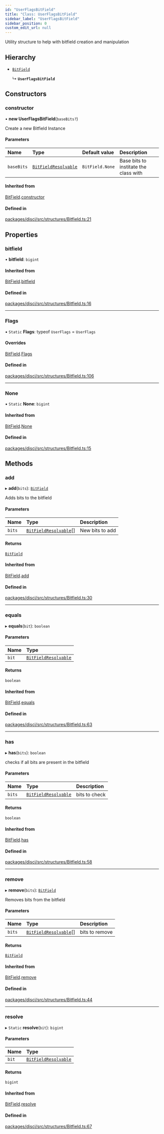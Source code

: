 ```yaml
---
id: "UserFlagsBitField"
title: "Class: UserFlagsBitField"
sidebar_label: "UserFlagsBitField"
sidebar_position: 0
custom_edit_url: null
---
```


Utility structure to help with bitfield creation and manipulation

## Hierarchy

- [`BitField`](BitField.md)

  ↳ **`UserFlagsBitField`**

## Constructors

### constructor

• **new UserFlagsBitField**(`baseBits?`)

Create a new Bitfield Instance

#### Parameters

| Name | Type | Default value | Description |
| :------ | :------ | :------ | :------ |
| `baseBits` | [`BitFieldResolvable`](../modules.md#bitfieldresolvable) | `BitField.None` | Base bits to institate the class with |

#### Inherited from

[BitField](BitField.md).[constructor](BitField.md#constructor)

#### Defined in

[packages/disci/src/structures/Bitfield.ts:21](https://github.com/typicalninja493/disci/blob/bbc5c20/packages/disci/src/structures/Bitfield.ts#L21)

## Properties

### bitfield

• **bitfield**: `bigint`

#### Inherited from

[BitField](BitField.md).[bitfield](BitField.md#bitfield)

#### Defined in

[packages/disci/src/structures/Bitfield.ts:16](https://github.com/typicalninja493/disci/blob/bbc5c20/packages/disci/src/structures/Bitfield.ts#L16)

___

### Flags

▪ `Static` **Flags**: typeof `UserFlags` = `UserFlags`

#### Overrides

[BitField](BitField.md).[Flags](BitField.md#flags)

#### Defined in

[packages/disci/src/structures/Bitfield.ts:106](https://github.com/typicalninja493/disci/blob/bbc5c20/packages/disci/src/structures/Bitfield.ts#L106)

___

### None

▪ `Static` **None**: `bigint`

#### Inherited from

[BitField](BitField.md).[None](BitField.md#none)

#### Defined in

[packages/disci/src/structures/Bitfield.ts:15](https://github.com/typicalninja493/disci/blob/bbc5c20/packages/disci/src/structures/Bitfield.ts#L15)

## Methods

### add

▸ **add**(`bits`): [`BitField`](BitField.md)

Adds bits to the bitfield

#### Parameters

| Name | Type | Description |
| :------ | :------ | :------ |
| `bits` | [`BitFieldResolvable`](../modules.md#bitfieldresolvable)[] | New bits to add |

#### Returns

[`BitField`](BitField.md)

#### Inherited from

[BitField](BitField.md).[add](BitField.md#add)

#### Defined in

[packages/disci/src/structures/Bitfield.ts:30](https://github.com/typicalninja493/disci/blob/bbc5c20/packages/disci/src/structures/Bitfield.ts#L30)

___

### equals

▸ **equals**(`bit`): `boolean`

#### Parameters

| Name | Type |
| :------ | :------ |
| `bit` | [`BitFieldResolvable`](../modules.md#bitfieldresolvable) |

#### Returns

`boolean`

#### Inherited from

[BitField](BitField.md).[equals](BitField.md#equals)

#### Defined in

[packages/disci/src/structures/Bitfield.ts:63](https://github.com/typicalninja493/disci/blob/bbc5c20/packages/disci/src/structures/Bitfield.ts#L63)

___

### has

▸ **has**(`bits`): `boolean`

checks if all bits are present in the bitfield

#### Parameters

| Name | Type | Description |
| :------ | :------ | :------ |
| `bits` | [`BitFieldResolvable`](../modules.md#bitfieldresolvable) | bits to check |

#### Returns

`boolean`

#### Inherited from

[BitField](BitField.md).[has](BitField.md#has)

#### Defined in

[packages/disci/src/structures/Bitfield.ts:58](https://github.com/typicalninja493/disci/blob/bbc5c20/packages/disci/src/structures/Bitfield.ts#L58)

___

### remove

▸ **remove**(`bits`): [`BitField`](BitField.md)

Removes bits from the bitfield

#### Parameters

| Name | Type | Description |
| :------ | :------ | :------ |
| `bits` | [`BitFieldResolvable`](../modules.md#bitfieldresolvable)[] | bits to remove |

#### Returns

[`BitField`](BitField.md)

#### Inherited from

[BitField](BitField.md).[remove](BitField.md#remove)

#### Defined in

[packages/disci/src/structures/Bitfield.ts:44](https://github.com/typicalninja493/disci/blob/bbc5c20/packages/disci/src/structures/Bitfield.ts#L44)

___

### resolve

▸ `Static` **resolve**(`bit`): `bigint`

#### Parameters

| Name | Type |
| :------ | :------ |
| `bit` | [`BitFieldResolvable`](../modules.md#bitfieldresolvable) |

#### Returns

`bigint`

#### Inherited from

[BitField](BitField.md).[resolve](BitField.md#resolve)

#### Defined in

[packages/disci/src/structures/Bitfield.ts:67](https://github.com/typicalninja493/disci/blob/bbc5c20/packages/disci/src/structures/Bitfield.ts#L67)
